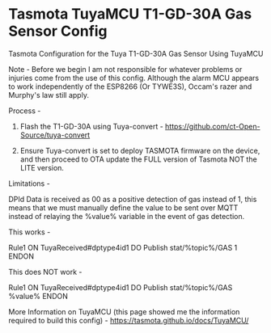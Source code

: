 # Tasmota TuyaMCU T1-GD-30A Gas Sensor Config
Tasmota Configuration for the Tuya T1-GD-30A Gas Sensor Using TuyaMCU

Note - Before we begin I am not responsible for whatever problems or injuries come from the use of this config. Although the alarm MCU appears to work independently of the ESP8266 (Or TYWE3S), Occam's razer and Murphy's law still apply.


Process - 


1. Flash the T1-GD-30A using Tuya-convert - https://github.com/ct-Open-Source/tuya-convert


2. Ensure Tuya-convert is set to deploy TASMOTA firmware on the device, and then proceed to OTA update the FULL version of Tasmota NOT the LITE version.











Limitations -

DPId Data is received as 00 as a positive detection of gas instead of 1, this means that we must manually define the value to be sent over MQTT instead of relaying the %value% variable in the event of gas detection.

This works - 

Rule1 ON TuyaReceived#dptype4id1 DO Publish stat/%topic%/GAS 1 ENDON

This does NOT work -

Rule1 ON TuyaReceived#dptype4id1 DO Publish stat/%topic%/GAS %value% ENDON


More Information on TuyaMCU (this page showed me the information required to build this config) - 
https://tasmota.github.io/docs/TuyaMCU/
